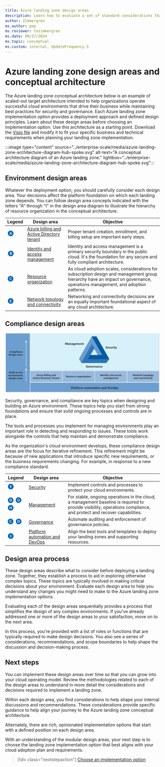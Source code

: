 ```yaml
---
title: Azure landing zone design areas
description: Learn how to evaluate a set of standard considerations that are used to define all Azure landing zones.
author: Zimmergren
ms.author: pnp
ms.reviewer: tozimmergren
ms.date: 09/27/2024
ms.topic: conceptual
ms.custom: internal, UpdateFrequency.5
---
```


# Azure landing zone design areas and conceptual architecture

The Azure landing zone conceptual architecture below is an example of scaled-out target architecture intended to help organizations operate successful cloud environments that drive their business while maintaining best practices for security and governance. Each Azure landing zone implementation option provides a deployment approach and defined design principles. Learn about these design areas before choosing an implementation option. Use this architecture as a starting point. Download the [Visio file](https://raw.githubusercontent.com/microsoft/CloudAdoptionFramework/master/ready/enterprise-scale-architecture.vsdx) and modify it to fit your specific business and technical requirements when planning your landing zone implementation.

:::image type="content" source="../enterprise-scale/media/azure-landing-zone-architecture-diagram-hub-spoke.svg" alt-text="A conceptual architecture diagram of an Azure landing zone." lightbox="../enterprise-scale/media/azure-landing-zone-architecture-diagram-hub-spoke.svg":::

## Environment design areas

Whatever the deployment option, you should carefully consider each design area. Your decisions affect the platform foundation on which each landing zone depends. You can follow design area concepts indicated with the letters "A" through "I" in the design area diagram to illustrate the hierarchy of resource organization in the conceptual architecture.

| Legend | Design area | Objective |
|--|--|--|
| ![The letter A](./media/diagram-legends/a.png) | [Azure billing and Active Directory tenant](./design-area/azure-billing-ad-tenant.md) | Proper tenant creation, enrollment, and billing setup are important early steps. |
| ![The letter B](./media/diagram-legends/b.png) | [Identity and access management](./design-area/identity-access.md) | Identity and access management is a primary security boundary in the public cloud. It's the foundation for any secure and fully compliant architecture. |
| ![The letter C](./media/diagram-legends/c.png) | [Resource organization](./design-area/resource-org.md) | As cloud adoption scales, considerations for subscription design and management group hierarchy have an impact on governance, operations management, and adoption patterns. |
| ![The letter E](./media/diagram-legends/e.png) | [Network topology and connectivity](./design-area/network-topology-and-connectivity.md) | Networking and connectivity decisions are an equally important foundational aspect of any cloud architecture. |

## Compliance design areas

![Azure landing zone design areas](./media/alz-design-areas.svg)

Security, governance, and compliance are key topics when designing and building an Azure environment. These topics help you start from strong foundations and ensure that solid ongoing processes and controls are in place.

The tools and processes you implement for managing environments play an important role in detecting and responding to issues. These tools work alongside the controls that help maintain and demonstrate compliance.

As the organization's cloud environment develops, these compliance design areas are the focus for iterative refinement. This refinement might be because of new applications that introduce specific new requirements, or the business requirements changing. For example, in response to a new compliance standard.

| Legend | Design area | Objective |
|--|--|--|
| ![The letter F](./media/diagram-legends/f.png) | [Security](./design-area/security.md) | Implement controls and processes to protect your cloud environments. |
| ![The letter D](./media/diagram-legends/d.png) ![The letter G](./media/diagram-legends/g.png) ![The letter H](./media/diagram-legends/h.png) | [Management](./design-area/management.md) | For stable, ongoing operations in the cloud, a management baseline is required to provide visibility, operations compliance, and protect and recover capabilities. |
| ![The letter C](./media/diagram-legends/c.png) ![The letter D](./media/diagram-legends/d.png) | [Governance](./design-area/governance.md) | Automate auditing and enforcement of governance policies. |
| ![The letter I](./media/diagram-legends/i.png) | [Platform automation and DevOps](./design-area/platform-automation-devops.md) | Align the best tools and templates to deploy your landing zones and supporting resources. |

## Design area process

These design areas describe what to consider before deploying a landing zone. Together, they establish a process to aid in exploring otherwise complex topics. These topics are typically involved in making critical decisions about your environment. Evaluate each design area to help you understand any changes you might need to make to the Azure landing zone implementation options.

Evaluating each of the design areas sequentially provides a process that simplifies the design of any complex environments. If you've already addressed one or more of the design areas to your satisfaction, move on to the next area.

In this process, you're provided with a list of roles or functions that are typically required to make design decisions. You also see a series of considerations, recommendations, and scope boundaries to help shape the discussion and decision-making process.

## Next steps

You can implement these design areas over time so that you can grow into your cloud operating model. Review the methodologies related to each of the design areas to understand in more detail the considerations and decisions required to implement a landing zone.

Within each design area, you find considerations to help shape your internal discussions and recommendations. These considerations provide specific guidance to help align your journey to the Azure landing zone conceptual architecture.

Alternately, there are rich, opinionated implementation options that start with a defined position on each design area.

With an understanding of the modular design areas, your next step is to choose the landing zone implementation option that best aligns with your cloud adoption plan and requirements.

> [!div class="nextstepaction"]
> [Choose an implementation option](./implementation-options.md)
